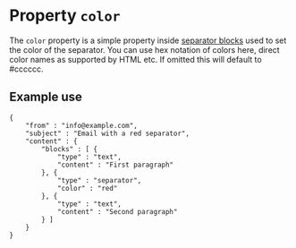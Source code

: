 # Property `color`

The `color` property is a simple property inside
<a href="/support/json/block-separator">separator blocks</a> used to set the color of
the separator. You can use hex notation of colors here, direct color names as supported
by HTML etc. If omitted this will default to #cccccc.

## Example use

    {
        "from" : "info@example.com",
        "subject" : "Email with a red separator",
        "content" : {
            "blocks" : [ {
                "type" : "text",
                "content" : "First paragraph"
            }, {
                "type" : "separator",
                "color" : "red"
            }, {
                "type" : "text",
                "content" : "Second paragraph"
            } ]
        }
    }
